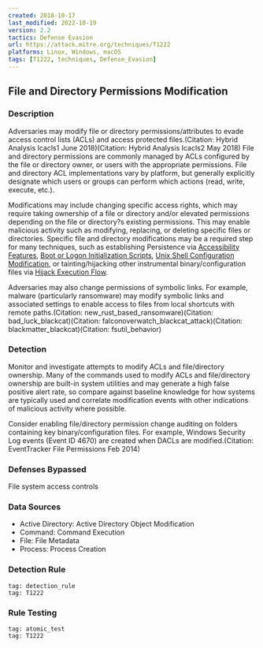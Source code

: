 ```yaml
---
created: 2018-10-17
last_modified: 2022-10-19
version: 2.2
tactics: Defense Evasion
url: https://attack.mitre.org/techniques/T1222
platforms: Linux, Windows, macOS
tags: [T1222, techniques, Defense_Evasion]
---
```


## File and Directory Permissions Modification

### Description

Adversaries may modify file or directory permissions/attributes to evade access control lists (ACLs) and access protected files.(Citation: Hybrid Analysis Icacls1 June 2018)(Citation: Hybrid Analysis Icacls2 May 2018) File and directory permissions are commonly managed by ACLs configured by the file or directory owner, or users with the appropriate permissions. File and directory ACL implementations vary by platform, but generally explicitly designate which users or groups can perform which actions (read, write, execute, etc.).

Modifications may include changing specific access rights, which may require taking ownership of a file or directory and/or elevated permissions depending on the file or directory?s existing permissions. This may enable malicious activity such as modifying, replacing, or deleting specific files or directories. Specific file and directory modifications may be a required step for many techniques, such as establishing Persistence via [Accessibility Features](https://attack.mitre.org/techniques/T1546/008), [Boot or Logon Initialization Scripts](https://attack.mitre.org/techniques/T1037), [Unix Shell Configuration Modification](https://attack.mitre.org/techniques/T1546/004), or tainting/hijacking other instrumental binary/configuration files via [Hijack Execution Flow](https://attack.mitre.org/techniques/T1574).

Adversaries may also change permissions of symbolic links. For example, malware (particularly ransomware) may modify symbolic links and associated settings to enable access to files from local shortcuts with remote paths.(Citation: new_rust_based_ransomware)(Citation: bad_luck_blackcat)(Citation: falconoverwatch_blackcat_attack)(Citation: blackmatter_blackcat)(Citation: fsutil_behavior) 

### Detection

Monitor and investigate attempts to modify ACLs and file/directory ownership. Many of the commands used to modify ACLs and file/directory ownership are built-in system utilities and may generate a high false positive alert rate, so compare against baseline knowledge for how systems are typically used and correlate modification events with other indications of malicious activity where possible.

Consider enabling file/directory permission change auditing on folders containing key binary/configuration files. For example, Windows Security Log events (Event ID 4670) are created when DACLs are modified.(Citation: EventTracker File Permissions Feb 2014)

### Defenses Bypassed

File system access controls

### Data Sources

  - Active Directory: Active Directory Object Modification
  -  Command: Command Execution
  -  File: File Metadata
  -  Process: Process Creation
### Detection Rule

```query
tag: detection_rule
tag: T1222
```

### Rule Testing

```query
tag: atomic_test
tag: T1222
```
